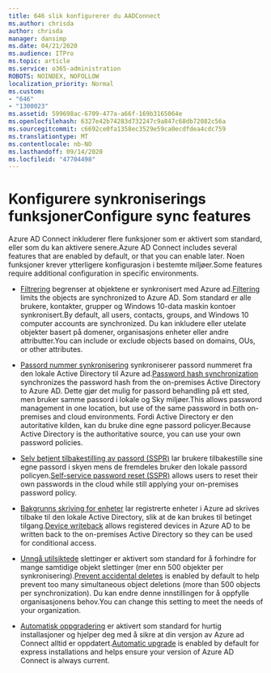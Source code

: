 ```yaml
---
title: 646 slik konfigurerer du AADConnect
ms.author: chrisda
author: chrisda
manager: dansimp
ms.date: 04/21/2020
ms.audience: ITPro
ms.topic: article
ms.service: o365-administration
ROBOTS: NOINDEX, NOFOLLOW
localization_priority: Normal
ms.custom:
- "646"
- "1300023"
ms.assetid: 599698ac-6709-477a-a66f-169b3165064e
ms.openlocfilehash: 6327e42b74283d732247c9a847c68db72082c56a
ms.sourcegitcommit: c6692ce0fa1358ec3529e59ca0ecdfdea4cdc759
ms.translationtype: MT
ms.contentlocale: nb-NO
ms.lasthandoff: 09/14/2020
ms.locfileid: "47704498"
---
```

# <a name="configure-sync-features"></a><span data-ttu-id="ed8e4-102">Konfigurere synkroniserings funksjoner</span><span class="sxs-lookup"><span data-stu-id="ed8e4-102">Configure sync features</span></span>

<span data-ttu-id="ed8e4-103">Azure AD Connect inkluderer flere funksjoner som er aktivert som standard, eller som du kan aktivere senere.</span><span class="sxs-lookup"><span data-stu-id="ed8e4-103">Azure AD Connect includes several features that are enabled by default, or that you can enable later.</span></span> <span data-ttu-id="ed8e4-104">Noen funksjoner krever ytterligere konfigurasjon i bestemte miljøer.</span><span class="sxs-lookup"><span data-stu-id="ed8e4-104">Some features require additional configuration in specific environments.</span></span>

- <span data-ttu-id="ed8e4-105">[Filtrering](https://docs.microsoft.com/azure/active-directory/connect/active-directory-aadconnectsync-configure-filtering) begrenser at objektene er synkronisert med Azure ad.</span><span class="sxs-lookup"><span data-stu-id="ed8e4-105">[Filtering](https://docs.microsoft.com/azure/active-directory/connect/active-directory-aadconnectsync-configure-filtering) limits the objects are synchronized to Azure AD.</span></span> <span data-ttu-id="ed8e4-106">Som standard er alle brukere, kontakter, grupper og Windows 10-data maskin kontoer synkronisert.</span><span class="sxs-lookup"><span data-stu-id="ed8e4-106">By default, all users, contacts, groups, and Windows 10 computer accounts are synchronized.</span></span> <span data-ttu-id="ed8e4-107">Du kan inkludere eller utelate objekter basert på domener, organisasjons enheter eller andre attributter.</span><span class="sxs-lookup"><span data-stu-id="ed8e4-107">You can include or exclude objects based on domains, OUs, or other attributes.</span></span>

- <span data-ttu-id="ed8e4-108">[Passord nummer synkronisering](https://docs.microsoft.com/azure/active-directory/connect/active-directory-aadconnectsync-implement-password-hash-synchronization) synkroniserer passord nummeret fra den lokale Active Directory til Azure ad.</span><span class="sxs-lookup"><span data-stu-id="ed8e4-108">[Password hash synchronization](https://docs.microsoft.com/azure/active-directory/connect/active-directory-aadconnectsync-implement-password-hash-synchronization) synchronizes the password hash from the on-premises Active Directory to Azure AD.</span></span> <span data-ttu-id="ed8e4-109">Dette gjør det mulig for passord behandling på ett sted, men bruker samme passord i lokale og Sky miljøer.</span><span class="sxs-lookup"><span data-stu-id="ed8e4-109">This allows password management in one location, but use of the same password in both on-premises and cloud environments.</span></span> <span data-ttu-id="ed8e4-110">Fordi Active Directory er den autoritative kilden, kan du bruke dine egne passord policyer.</span><span class="sxs-lookup"><span data-stu-id="ed8e4-110">Because Active Directory is the authoritative source, you can use your own password policies.</span></span>

- <span data-ttu-id="ed8e4-111">[Selv betjent tilbakestilling av passord (SSPR)](https://docs.microsoft.com/azure/active-directory/authentication/quickstart-sspr) lar brukere tilbakestille sine egne passord i skyen mens de fremdeles bruker den lokale passord policyen.</span><span class="sxs-lookup"><span data-stu-id="ed8e4-111">[Self-service password reset (SSPR)](https://docs.microsoft.com/azure/active-directory/authentication/quickstart-sspr) allows users to reset their own passwords in the cloud while still applying your on-premises password policy.</span></span>

- <span data-ttu-id="ed8e4-112">[Bakgrunns skriving for enheter](https://docs.microsoft.com/azure/active-directory/connect/active-directory-aadconnect-feature-device-writeback) lar registrerte enheter i Azure ad skrives tilbake til den lokale Active Directory, slik at de kan brukes til betinget tilgang.</span><span class="sxs-lookup"><span data-stu-id="ed8e4-112">[Device writeback](https://docs.microsoft.com/azure/active-directory/connect/active-directory-aadconnect-feature-device-writeback) allows registered devices in Azure AD to be written back to the on-premises Active Directory so they can be used for conditional access.</span></span>

- <span data-ttu-id="ed8e4-113">[Unngå utilsiktede](https://docs.microsoft.com/azure/active-directory/connect/active-directory-aadconnectsync-feature-prevent-accidental-deletes) slettinger er aktivert som standard for å forhindre for mange samtidige objekt slettinger (mer enn 500 objekter per synkronisering).</span><span class="sxs-lookup"><span data-stu-id="ed8e4-113">[Prevent accidental deletes](https://docs.microsoft.com/azure/active-directory/connect/active-directory-aadconnectsync-feature-prevent-accidental-deletes) is enabled by default to help prevent too many simultaneous object deletions (more than 500 objects per synchronization).</span></span> <span data-ttu-id="ed8e4-114">Du kan endre denne innstillingen for å oppfylle organisasjonens behov.</span><span class="sxs-lookup"><span data-stu-id="ed8e4-114">You can change this setting to meet the needs of your organization.</span></span>

- <span data-ttu-id="ed8e4-115">[Automatisk oppgradering](https://docs.microsoft.com/azure/active-directory/connect/active-directory-aadconnect-feature-automatic-upgrade) er aktivert som standard for hurtig installasjoner og hjelper deg med å sikre at din versjon av Azure ad Connect alltid er oppdatert.</span><span class="sxs-lookup"><span data-stu-id="ed8e4-115">[Automatic upgrade](https://docs.microsoft.com/azure/active-directory/connect/active-directory-aadconnect-feature-automatic-upgrade) is enabled by default for express installations and helps ensure your version of Azure AD Connect is always current.</span></span>
